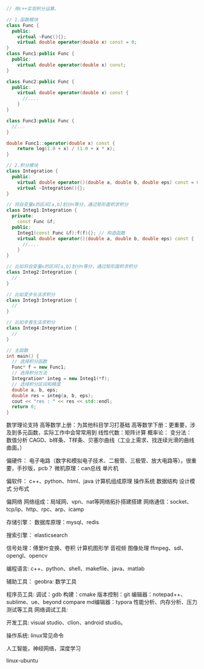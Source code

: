 ```c++
// 用c++实现积分运算。

// 1.函数模块
class Func {
  public:
  	virtual ~Func(){};
  	virtual double operator(double x) const = 0;
}
class Func1:public Func {
  public:
  	virtual double operator(double x) const;
}

class Func2:public Func {
  public:
  	virtual double operator(double x) const {
      //....
    }
}

class Func3:public Func {
  //...
}

double Func1::operator(double x) const {
  	return log(1.0 + x) / (1.0 + x * x);
}
```

```c++
// 2.积分模块
class Integration {
  public:
  	virtual double operator()(double a, double b, double eps) const = 0;
  	virtual ~Integration(){};
}

// 将自变量x的区间[a,b]划分n等分，通过矩形面积求积分
class Integ1:Integration {
  private:
  	const Func &f;
  public:
  	Integ1(const Func &f):f(f){}; // 构造函数
  	virtual double operator()(double a, double b, double eps) const {
      //....
    }
}

// 比如将自变量x的区间[a,b]划分n等分，通过矩形面积求积分
class Integ2:Integration {
  //
}

// 比如变步长法求积分
class Integ3:Integration {
  //
}

// 比如辛普生法求积分
class Integ4:Integration {
  //
}
```

```c++
// 主函数
int main() {
  // 选择积分函数
  Func* f = new Func1;
  // 选择积分方法
  Integration* integ = new Integ1(*f);
  // 选择积分区间和精度
  double a, b, eps;
  double res = integ(a, b, eps);
  cout << "res : " << res << std::endl;
  return 0;
}
```



数学理论支持
高等数学上册：为其他科目学习打基础
高等数学下册：更重要，涉及到多元函数，实际工作中会常常用到
线性代数：矩阵计算
概率论：
变分法：
数值分析
CAGD、b样条、T样条、贝塞尔曲线（工业上需求、找连续光滑的曲线曲面。）

偏硬件：
电子电路（数字和模拟电子技术、二极管、三极管、放大电路等）。很重要，手抄版，pcb？
微机原理：can总线
单片机

偏软件：
c++、python、html、java
计算机组成原理
操作系统
数据结构
设计模式
分布式



偏网络
网络组成：局域网、vpn、nat等网络拓扑搭建搭建
网络通信：socket、tcp/ip、http、rpc、arp、icamp



存储引擎：
数据库原理：mysql、redis



搜索引擎：
elasticsearch

信号处理：傅里叶变换、卷积
计算机图形学
音视频
图像处理
ffmpeg、sdl、opengl、opencv



编程语言:
c++、python、shell、makefile、java、matlab



辅助工具：
geobra: 数学工具



程序员工具:
调试：gdb
构建：cmake
版本控制：git
编辑器：notepad++、sublime、ue、beyond compare
md编辑器：typora
性能分析、内存分析、压力测试等工具
网络调试工具:



开发工具:
visual studio、clion、android studio。



操作系统:
linux常见命令



人工智能，神经网络，深度学习


linux-ubuntu

